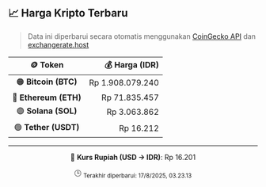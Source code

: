 

<!-- HARGA_KRIPTO -->
## 📈 Harga Kripto Terbaru

> Data ini diperbarui secara otomatis menggunakan [CoinGecko API](https://www.coingecko.com/) dan [exchangerate.host](https://exchangerate.host/)

<div align="center">

| 🪙 Token | 💰 Harga (IDR) |
|:------:|---------------:|
| 🟠 **Bitcoin (BTC)**   | Rp 1.908.079.240 |
| 🔵 **Ethereum (ETH)**  | Rp 71.835.457 |
| 🟣 **Solana (SOL)**    | Rp 3.063.862 |
| 🟢 **Tether (USDT)**   | Rp 16.212 |

---

💱 **Kurs Rupiah (USD → IDR)**: Rp 16.201

🕒 <sub>Terakhir diperbarui: 17/8/2025, 03.23.13</sub>

</div>
<!-- /HARGA_KRIPTO -->